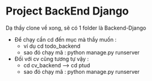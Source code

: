 # Project BackEnd Django
Dạ thầy clone về xong, sẽ có 1 folder là Backend-Django
- Để chạy cần cd đến mục mà thầy muốn :
  + ví dụ cd todo_backend
  + sao đó chạy mã : python manage.py runserver
- Đối với cv cũng tương tự vậy :
  + cd cv_backend --> cd ptud
  + sao đó chạy mã : python manage.py runserver
